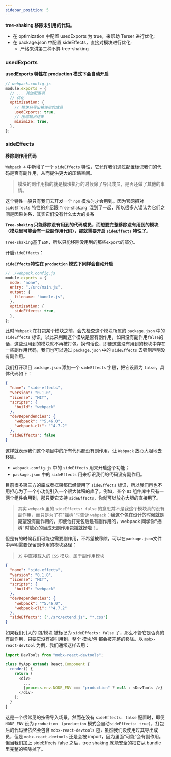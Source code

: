 ```yaml
---
sidebar_position: 5
---
```


**tree-shaking 移除未引用的代码。**

- 在 optimization 中配置 usedExports 为 true，来帮助 Terser 进行优化;
- 在 package.json 中配置 sideEffects，直接对模块进行优化;
  - 严格来讲第二种不算 tree-shaking

### usedExports

**usedExports 特性在 production 模式下会自动开启**

```js
// webpack.config.js
module.exports = {
  // ... 其他配置项
  // 优化
  optimization: {
    // 模块只导出被使用的成员
    usedExports: true,
    // 压缩输出结果
    minimize: true,
  },
};
```

### sideEffects

**移除副作用代码**

`Webpack 4` 中新增了一个 `sideEffects` 特性，它允许我们通过配置标识我们的代码是否有副作用，从而提供更大的压缩空间。

> 模块的副作用指的就是模块执行的时候除了导出成员，是否还做了其他的事情。

这个特性一般只有我们去开发一个 `npm` 模块时才会用到。因为官网把对 `sideEffects` 特性的介绍跟 `Tree-shaking `混到了一起，所以很多人误认为它们之间是因果关系，其实它们没有什么太大的关系

**`Tree-shaking` 只能移除没有用到的代码成员，而想要完整移除没有用到的模块（模块里可能会有一些副作用代码），那就需要开启 `sideEffects` 特性了**。

`Tree-shaking`基于`ESM`，所以只能移除没用到的那些`export`的部分。

开启`sideEffects`：

**`sideEffects`特性在 `production` 模式下同样会自动开启**

```js
// ./webpack.config.js
module.exports = {
  mode: "none",
  entry: "./src/main.js",
  output: {
    filename: "bundle.js",
  },
  optimization: {
    sideEffects: true,
  },
};
```

此时 `Webpack` 在打包某个模块之前，会先检查这个模块所属的 `package.json` 中的 `sideEffects` 标识，以此来判断这个模块是否有副作用，如果没有副作用`false`的话，这些没用到的模块就不再被打包。换句话说，即便这些没有用到的模块中存在一些副作用代码，我们也可以通过 `package.json` 中的 `sideEffects` 去强制声明没有副作用。

我们打开项目 `package.json` 添加一个 `sideEffects` 字段，把它设置为 `false`，具体代码如下：

```json
{
  "name": "side-effects",
  "version": "0.1.0",
  "license": "MIT",
  "scripts": {
    "build": "webpack"
  },
  "devDependencies": {
    "webpack": "^5.46.0",
    "webpack-cli": "^4.7.2"
  },
  "sideEffects": false
}
```

这样就表示我们这个项目中的所有代码都没有副作用，让 `Webpack` 放心大胆地去移除。

- `webpack.config.js` 中的 `sideEffects` 用来开启这个功能；
- `package.json` 中的 `sideEffects` 用来标识我们的代码没有副作用。

目前很多第三方的库或者框架都已经使用了 `sideEffects` 标识，所以我们再也不用担心为了一个小功能引入一个很大体积的库了。例如，某个 `UI` 组件库中只有一两个组件会用到，那只要它支持 `sideEffects`，你就可以放心大胆的直接用了。

> 其实 `webpack` 里的 `sideEffects: false` 的意思并不是我这个模块真的没有副作用，而只是为了在"摇树"时告诉 `webpack`：**我这个包在设计的时候就是期望没有副作用的，即使他打完包后是有副作用的，webpack 同学你"摇树"时放心的当成无副作用包摇就好啦！**。

但是有的时候我们可能也需要副作用，不希望被移除，可以在`package.json`文件中声明需要保留副作用的模块路径：

> `JS` 中直接载入的 `CSS` 模块，属于副作用模块

```json
{
  "name": "side-effects",
  "version": "0.1.0",
  "license": "MIT",
  "scripts": {
    "build": "webpack"
  },
  "devDependencies": {
    "webpack": "^5.46.0",
    "webpack-cli": "^4.7.2"
  },
  "sideEffects": ["./src/extend.js", "*.css"]
}
```

如果我们引入的 包/模块 被标记为 `sideEffects: false` 了，那么不管它是否真的有副作用，只要它没有被引用到，整个 模块/包 都会被完整的移除。以 `mobx-react-devtool` 为例，我们通常这样去用：

```js
import DevTools from "mobx-react-devtools";

class MyApp extends React.Component {
  render() {
    return (
      <div>
        ...
        {process.env.NODE_ENV === "production" ? null : <DevTools />}
      </div>
    );
  }
}
```

这是一个很常见的按需导入场景，然而在没有 `sideEffects: false` 配置时，即便 `NODE_ENV` 设为 `production` （`production` 模式会自动`sideEffects: true`），打包后的代码里依然会包含 `mobx-react-devtools` 包，虽然我们没使用过其导出成员，但是 `mobx-react-devtools` 还是会被 import，因为里面“可能”会有副作用。但当我们加上 sideEffects false 之后，tree shaking 就能安全的把它从 bundle 里完整的移除掉了。
